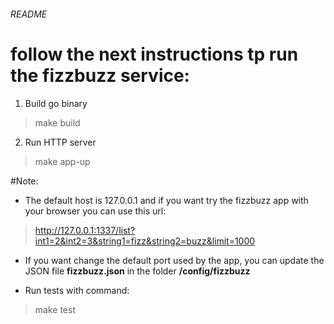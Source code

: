 ###### README

follow the next instructions tp run the fizzbuzz service:
==================


1. Build go binary
> make build

2. Run HTTP server
> make app-up

#Note:
- The default host is 127.0.0.1 and if you want try the fizzbuzz app with your browser you can use this url:
> http://127.0.0.1:1337/list?int1=2&int2=3&string1=fizz&string2=buzz&limit=1000

- If you want change the default port used by the app, you can update the JSON file __fizzbuzz.json__ in the folder __/config/fizzbuzz__


- Run tests with command: 
> make test


